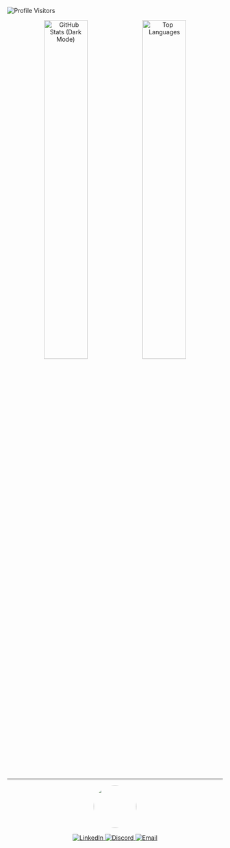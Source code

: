 ![Profile Visitors](https://visitor-badge.glitch.me/badge?page_id=Marciustech&left_color=green&right_color=red)

<div align="center">
  <img src="https://github-readme-stats.vercel.app/api?username=Marciustech&show_icons=true&theme=tokyonight" alt="GitHub Stats (Dark Mode)" width="45%" />
  <img src="https://github-readme-stats.vercel.app/api/top-langs?username=Marciustech&theme=tokyonight&layout=compact&langs_count=8&card_width=320" alt="Top Languages" width="45%" />
</div>

<div align="center">
  <hr>

[<img src="https://github.com/Marciustech.png" width="100" height="100" style="border-radius: 50%;">](https://github.com/Marciustech)

</div>

<div align="center">
  <a href="https://www.linkedin.com/in/marcius-silva">
    <img src="https://img.shields.io/badge/-Linkedin-0e76a8?style=flat&labelColor=0e76a8&logo=linkedin&logoColor=white" alt="LinkedIn" />
  </a>
  <a href="https://discordapp.com/users/830431949671104582">
    <img src="https://img.shields.io/badge/-Discord-7289DA?style=flat&labelColor=7289DA&logo=discord&logoColor=white" alt="Discord" />
  </a>
  <a href="mailto:mcmrcs@pm.me">
    <img src="https://img.shields.io/badge/-Email-6600cc?style=flat&labelColor=6600cc&logo=protonmail&logoColor=white" alt="Email" />
  </a>
</div>

